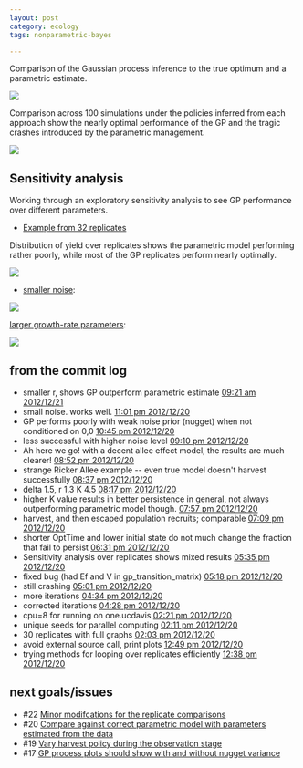 ```yaml
---
layout: post
category: ecology
tags: nonparametric-bayes

---
```


Comparison of the Gaussian process inference to the true optimum and a parametric estimate.   

![](/assets/figures/assets/figures/2012-12-20-23-12-06-60abafd424-unnamed-chunk-22.png) 

Comparison across 100 simulations under the policies inferred from each approach show the nearly optimal performance of the GP and the tragic crashes introduced by the parametric management.  

![](/assets/figures/assets/figures/2012-12-20-23-12-07-60abafd424-unnamed-chunk-23.png)


## Sensitivity analysis

Working through an exploratory sensitivity analysis to see GP performance over different parameters.  

* [Example from 32 replicates ](https://github.com/cboettig/nonparametric-bayes/blob/6aba5dce46370c600351eff270a76a664dacc7db/inst/examples/myers-exploration.md)

Distribution of yield over replicates shows the parametric model performing rather poorly, while most of the GP replicates perform nearly optimally.  

![](/assets/figures/assets/figures/2012-12-20-23-13-46-60abafd424-unnamed-chunk-3.png)

* [smaller noise](https://github.com/cboettig/nonparametric-bayes/blob/60abafd4242b3840454b3a138a428a1c633e73fd/inst/examples/myers-exploration.md):

![](/assets/figures/assets/figures/2012-12-20-22-57-55-96ad28dd6e-unnamed-chunk-3.png)

[larger growth-rate parameters](https://github.com/cboettig/nonparametric-bayes/blob/9d5cd1f027bdfe5f356dce83756726c95a6fcdd8/inst/examples/myers-exploration.md):

![](/assets/figures/assets/figures/2012-12-20-20-50-42-3f7bd6aa34-unnamed-chunk-3.png)



## from the commit log

- smaller r, shows GP outperform parametric estimate [09:21 am 2012/12/21](https://github.com/cboettig/nonparametric-bayes/commit/6aba5dce46370c600351eff270a76a664dacc7db)
- small noise. works well. [11:01 pm 2012/12/20](https://github.com/cboettig/nonparametric-bayes/commit/60abafd4242b3840454b3a138a428a1c633e73fd)
- GP performs poorly with weak noise prior (nugget) when not conditioned on 0,0 [10:45 pm 2012/12/20](https://github.com/cboettig/nonparametric-bayes/commit/96ad28dd6edfbcec720b77fe645719fa673dd44a)
- less successful with higher noise level [09:10 pm 2012/12/20](https://github.com/cboettig/nonparametric-bayes/commit/0fdaadb9b57715390e149b3c182b8115ff036960)
- Ah here we go! with a decent allee effect model, the results are much clearer! [08:52 pm 2012/12/20](https://github.com/cboettig/nonparametric-bayes/commit/9d5cd1f027bdfe5f356dce83756726c95a6fcdd8)
- strange Ricker Allee example -- even true model doesn't harvest successfully [08:37 pm 2012/12/20](https://github.com/cboettig/nonparametric-bayes/commit/3f7bd6aa349d23aa7aeb28b772b9b32b5d7645b1)
- delta 1.5, r 1.3 K 4.5 [08:17 pm 2012/12/20](https://github.com/cboettig/nonparametric-bayes/commit/ee54f02a6d81ca0e89395837666055f4f6d1bcb0)
- higher K value results in better persistence in general, not always outperforming parametric model though. [07:57 pm 2012/12/20](https://github.com/cboettig/nonparametric-bayes/commit/db67f4ccb4f185b3000bbe6a93d770490e027593)
- harvest, and then escaped population recruits; comparable [07:09 pm 2012/12/20](https://github.com/cboettig/nonparametric-bayes/commit/8e5a4cd1abe38671fb884855bae3babac7d4802d)
- shorter OptTime and lower initial state do not much change the fraction that fail to persist [06:31 pm 2012/12/20](https://github.com/cboettig/nonparametric-bayes/commit/1130545ef69d6b6e064ca3a0360ee905c0a2b32d)
- Sensitivity analysis over replicates shows mixed results [05:35 pm 2012/12/20](https://github.com/cboettig/nonparametric-bayes/commit/e823ed12ef20d5c6dcbd04540bb957bf33116cab)
- fixed bug (had Ef and V in gp_transition_matrix) [05:18 pm 2012/12/20](https://github.com/cboettig/nonparametric-bayes/commit/8307de6858cc9fe067d7c86c31ce93a91862f75e)
- still crashing [05:01 pm 2012/12/20](https://github.com/cboettig/nonparametric-bayes/commit/44c19ba3882ce5a419c63d13c61a1b63377d051b)
- more iterations [04:34 pm 2012/12/20](https://github.com/cboettig/nonparametric-bayes/commit/61aeba3dd05033f6b9184a145035cf9708dbc18a)
- corrected iterations [04:28 pm 2012/12/20](https://github.com/cboettig/nonparametric-bayes/commit/278d66f2af22eada8d704b87a20738aba874ceb4)
- cpu=8 for running on one.ucdavis [02:21 pm 2012/12/20](https://github.com/cboettig/nonparametric-bayes/commit/4adf814f23c90b4d415e5580e776f07bb1f5f355)
- unique seeds for parallel computing [02:11 pm 2012/12/20](https://github.com/cboettig/nonparametric-bayes/commit/9a79a72650d3bfbb9768853f9132cd5dec6f88d6)
- 30 replicates with full graphs [02:03 pm 2012/12/20](https://github.com/cboettig/nonparametric-bayes/commit/88d4295e217bc6b52e23c19f4094b2a85cb61bfb)
- avoid external source call, print plots [12:49 pm 2012/12/20](https://github.com/cboettig/nonparametric-bayes/commit/fd14d9146826c529b6ce0a1912feffd839d37261)
- trying methods for looping over replicates efficiently [12:38 pm 2012/12/20](https://github.com/cboettig/nonparametric-bayes/commit/edee0e6ef100702ed3f420dc2c0d47a691b52d3f)


## next goals/issues

- \#22 [Minor modifcations for the replicate comparisons](https://github.com/cboettig/nonparametric-bayes/issues/22) 
- \#20 [Compare against correct parametric model with parameters estimated from the data](https://github.com/cboettig/nonparametric-bayes/issues/20) 
- \#19 [Vary harvest policy during the observation stage](https://github.com/cboettig/nonparametric-bayes/issues/19) 
- \#17 [GP process plots should show with and without nugget variance](https://github.com/cboettig/nonparametric-bayes/issues/17) 


